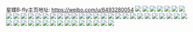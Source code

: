 星蝶B-fly主页地址: https://weibo.com/u/6493280054 
![](https://wx4.sinaimg.cn/mw2000/0075r8Lsly1h9h0g8enkyj30tw13wn7a.jpg) 
![](https://wx4.sinaimg.cn/mw2000/0075r8Lsly1h976bp16frj313u0t6al5.jpg) 
![](https://wx4.sinaimg.cn/mw2000/0075r8Lsly1h972edwr73j31380sv16l.jpg) 
![](https://wx4.sinaimg.cn/mw2000/0075r8Lsly1h972h8h8hij30tu0zkq8i.jpg) 
![](https://wx4.sinaimg.cn/mw2000/0075r8Lsly1h8t8mw72b4j30of0nnwjp.jpg) 
![](https://wx4.sinaimg.cn/mw2000/0075r8Lsly1h8t5jcurpmj31641hc7wh.jpg) 
![](https://wx4.sinaimg.cn/mw2000/0075r8Lsly1h8m62oh02yj30v90hk0xz.jpg) 
![](https://wx4.sinaimg.cn/mw2000/0075r8Lsly1h8asdlqa2nj32c0340qv8.jpg) 
![](https://wx4.sinaimg.cn/mw2000/0075r8Lsly1h7j0bkx7l8j33402c0e82.jpg) 
![](https://wx4.sinaimg.cn/mw2000/0075r8Lsly1h7j0bm6kafj33402c0e83.jpg) 
![](https://wx4.sinaimg.cn/mw2000/0075r8Lsly1h7j0bn3dwwj33402c04qp.jpg) 
![](https://wx4.sinaimg.cn/mw2000/0075r8Lsly1h7j0bquwuij33402c0u0z.jpg) 
![](https://wx4.sinaimg.cn/mw2000/0075r8Lsly1h7j0bjtd8qj31r120iu0x.jpg) 
![](https://wx4.sinaimg.cn/mw2000/0075r8Lsly1h7fl6w7tuwj33402c0b2a.jpg) 
![](https://wx4.sinaimg.cn/mw2000/0075r8Lsly1h7ebpslfm2j33402c0e82.jpg) 
![](https://wx4.sinaimg.cn/mw2000/0075r8Lsly1h7ebpvejy2j33402c07wi.jpg) 
![](https://wx4.sinaimg.cn/mw2000/0075r8Lsly1h7ebqdv05zj30u00migol.jpg) 
![](https://wx4.sinaimg.cn/mw2000/0075r8Lsly1h72sboplqij313u0n844l.jpg) 
![](https://wx4.sinaimg.cn/mw2000/0075r8Lsly1h6z5vf8jrxj313s0u075b.jpg) 
![](https://wx4.sinaimg.cn/mw2000/0075r8Lsly1h6s4c8l5skj30b80aqmx7.jpg) 
![](https://wx4.sinaimg.cn/mw2000/0075r8Lsly1h6pzc3xhj0j30of0ej0t6.jpg) 
![](https://wx4.sinaimg.cn/mw2000/0075r8Lsly1h2ox5vttupj30qo0zptay.jpg) 
![](https://wx4.sinaimg.cn/mw2000/0075r8Lsly1h2ox63x40mj30qo15j40s.jpg) 
![](https://wx4.sinaimg.cn/mw2000/0075r8Lsly1h1hb8cxhvxj30qo0efdim.jpg) 
![](https://wx4.sinaimg.cn/mw2000/0075r8Lsgy1gyh9f724i5j30qo0ogac1.jpg) 
![](https://wx4.sinaimg.cn/mw2000/0075r8Lsgy1gycfg14psfj31400u04ct.jpg) 
![](https://wx4.sinaimg.cn/mw2000/0075r8Lsgy1gycfg437hcj30lc0lcn0x.jpg) 
![](https://wx4.sinaimg.cn/mw2000/0075r8Lsly1gxpcqy8fwwj30qo0o1mz4.jpg) 
![](https://wx4.sinaimg.cn/mw2000/0075r8Lsly1gwupdkaqdsj31f43344qp.jpg) 
![](https://wx4.sinaimg.cn/mw2000/0075r8Lsly1gwupe0m5jjj30qo1cgn0u.jpg) 
![](https://wx4.sinaimg.cn/mw2000/0075r8Lsly1gwrufw1whzj30qo05gjrj.jpg) 
![](https://wx4.sinaimg.cn/mw2000/0075r8Lsly1gwpevgeetmj30u01t078k.jpg) 
![](https://wx4.sinaimg.cn/mw2000/0075r8Lsly1gwpevgv0b8j30u01t0whl.jpg) 
![](https://wx4.sinaimg.cn/mw2000/0075r8Lsly1gwpevh4zcbj30qo0g8wgh.jpg) 
![](https://wx4.sinaimg.cn/mw2000/0075r8Lsly1gwkr7jlksij30u0140jye.jpg) 
![](https://wx4.sinaimg.cn/mw2000/0075r8Lsly1gwkr7l6eqzj31580u0dja.jpg) 
![](https://wx4.sinaimg.cn/mw2000/0075r8Lsly1gwkr7kpj7ej30qo0lyjuo.jpg) 
![](https://wx4.sinaimg.cn/mw2000/0075r8Lsly1gwkrbbt5tgj30qo0eemym.jpg) 
![](https://wx4.sinaimg.cn/mw2000/0075r8Lsly1gwkr7kceu5j30j60j6q56.jpg) 
![](https://wx4.sinaimg.cn/mw2000/0075r8Lsly1guhldbbr4vj60qo0it76d02.jpg) 
![](https://wx4.sinaimg.cn/mw2000/0075r8Lsly1gt87d2smilj31uc1acb16.jpg) 
![](https://wx4.sinaimg.cn/mw2000/0075r8Lsly1gt87d35sgaj31t00u046f.jpg) 
![](https://wx4.sinaimg.cn/mw2000/0075r8Lsly1gt87d3nq35j31t00u017b.jpg) 
![](https://wx4.sinaimg.cn/mw2000/0075r8Lsly1gt7fupq3bvj316y0u0acp.jpg) 
![](https://wx4.sinaimg.cn/mw2000/0075r8Lsly1gt7fuqoh57j31t00u0n19.jpg) 
![](https://wx4.sinaimg.cn/mw2000/0075r8Lsly1gt7fus68kyj31t00u0jxn.jpg) 
![](https://wx4.sinaimg.cn/mw2000/0075r8Lsly1gt3y3itlooj31t00u0gre.jpg) 
